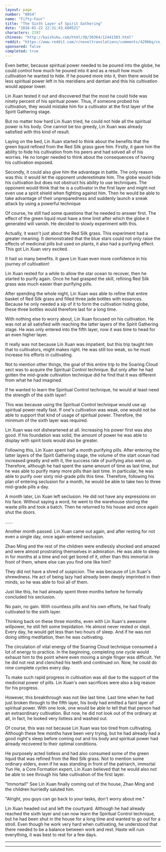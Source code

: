 ```yaml
---
layout: page
number: "0054"
name: "Fifty-Four"
title: "The Sixth Layer of Spirit Gathering"
date: "2016-01-22 22:31:43.680521"
characters: 2197
chinese: "http://baishuku.com/html/30/30364/12441383.html"
reddit: "https://www.reddit.com/r/noveltranslations/comments/42966q/cn_tempered_immortal_chapter_0054/"
sponsored: false
completed: true
---
```


Even better, because spiritual power needed to be poured into the globe, he could control how much he poured into it and as a result how much cultivation he wanted to hide. If he poured more into it, then there would be less spiritual power left in his meridians and dantian and this his cultivation would appear lower.

Lin Xuan tested it out and discovered that the most he could hide was ninety percent of his spiritual power. Thus, if someone probed his cultivation, they would mistake him for a cultivator at the first layer of the Spirit Gathering stage.

But no matter how hard Lin Xuan tried, he could not hide all the spiritual power is his body. One cannot be too greedy, Lin Xuan was already satisfied with this kind of result.

Laying on the bed, Lin Xuan started to think about the benefits that the green liquid refined from the Red Silk grass gave him. Firstly, it gave him the ability to hide his cultivation from his peers and had solved all of his worries. He no longer needed to think about the consequences of having his cultivation exposed.

Secondly, it could also give him the advantage in battle. The only reason was this: it would let the opponent underestimate him. The globe would hide his cultivation but does not obstruct his ability to use techniques. The opponent would think that he is a cultivator in the first layer and might not even use a spirit shield when fighting against him. Then he would be able to take advantage of their unpreparedness and suddenly launch a sneak attack by using a powerful technique

Of course, he still had some questions that he needed to answer first. The effect of the green liquid must have a time limit after which the globe it generated will vanish. He decided to slowly experiment with this.

Actually, it wasn't just about the Red Silk grass. This experiment had a greater meaning. It demonstrated that the blue stars could not only raise the effects of medicinal pills but used on plants, it also had a purifying effect. This got Lin Xuan very excited.

It had so many benefits. It gave Lin Xuan even more confidence in his journey of cultivation!

Lin Xuan rested for a while to allow the star ocean to recover, then he started to purify again. Once he had grasped the skill, refining Red Silk grass was much easier than purifying pills.

After spending the whole night, Lin Xuan was able to refine that entire basket of Red Silk grass and filled three jade bottles with essences. Because he only needed a sip of it to form the cultivation hiding globe, these three bottles would therefore last for a long time.

With nothing else to worry about, Lin Xuan focused on his cultivation. He was not at all satisfied with reaching the latter layers of the Spirit Gathering stage. He was only entered into the fifth layer, now it was time to head for an even higher layer.

It really was not because Lin Xuan was impatient, but this trip taught him that to cultivators, might makes right. He was still too weak, so he must increase his efforts in cultivating.

Not to mention other things, the goal of this entire trip to the Soaring Cloud sect was to acquire the Spiritual Control technique. But only after he had gotten the mid-grade cultivation technique did he find that it was different from what he had imagined.

If he wanted to learn the Spiritual Control technique, he would at least need the strength of the sixth layer!

This was because using the Spiritual Control technique would use up spiritual power really fast. If one's cultivation was weak, one would not be able to support that kind of usage of spiritual power. Therefore, the minimum of the sixth layer was required.

Lin Xuan was not disheartened at all. Increasing his power first was also good. If his foundation was solid, the amount of power he was able to display with spirit tools would also be greater.

Following this, Lin Xuan spent half a month purifying pills. After entering the latter layers of the Spirit Gathering stage, the volume of the start ocean had increased greatly and with it, the success rate of purifying also went up. Therefore, although he had spent the same amount of time as last time, but he was able to purify many more pills than last time. In particular, he was able to purify over sixty mid-grade pills this time. Therefore, following his plan of entering seclusion for a month, he would be able to take two to three mid-grade pills a day.

A month later, Lin Xuan left seclusion. He did not have any expressions on his face. Without saying a word, he went to the warehouse storing the waste pills and took a batch. Then he returned to his house and once again shut the doors.

......

Another month passed. Lin Xuan came out again, and after resting for not even a single day, once again entered seclusion.

Zhao Ming and the rest of the children were endlessly shocked and amazed and were almost prostrating themselves in admiration. He was able to sleep in for months at a time and not get bored of it, other than this immortal in front of them, where else can you find one like him?

They did not have a shred of suspicion. The was because of Lin Xuan's shrewdness. He act of being lazy had already been deeply imprinted in their minds, so he was able to fool all of them.

Just like this, he had already spent three months before he formally concluded his seclusion.

No pain, no gain. With countless pills and his own efforts, he had finally cultivated to the sixth layer.

Thinking back on these three months, even with Lin Xuan's awesome willpower, he still felt some trepidation. He almost never rested or slept. Every day, he would get less than two hours of sleep. And if he was not doing sitting meditation, then he was cultivating.

The circulation of vital energy of the Soaring Cloud technique consumed a lot of energy to practice. In the beginning, completing one cycle would exhaust him to the point where even moving a single finger was difficult. Yet he did not rest and clenched his teeth and continued on. Now, he could do nine complete cycles every day.

To make such rapid progress in cultivation was all due to the support of the medicinal power of pills. Lin Xuan's own sacrifices were also a big reason for his progress.

However, this breakthrough was not like last time. Last time when he had just broken through to the fifth layer, his body had emitted a faint layer of spiritual power. With one look, one would be able to tell that that person had an extraordinary cultivation. But now, he did not look out of the ordinary at all, in fact, he looked very listless and washed out.

Of course, this was not because Lin Xuan was too tired from cultivating. Although these few months have been very trying, but he had already had a good night's sleep before coming out and his body and spiritual power had already recovered to their optimal conditions.

He purposely acted listless and had also consumed some of the green liquid that was refined from the Red Silk grass. Not to mention some ordinary elders, even if he was standing in front of the patriarch, immortal Yun He, a Core Formation expert, Lin Xuan believed that he would also not be able to see through his fake cultivation of the first layer.

"Immortal!" See Lin Xuan finally coming out of the house, Zhao Ming and the children hurriedly saluted him.

"Alright, you guys can go back to your tasks, don't worry about me."

Lin Xuan headed out and left the courtyard. Although he had already reached the sixth layer and can now learn the Spiritual Control technique, but he had been shut in the house for a long time and wanted to go out for a stroll. Even though he work very hard when cultivating, he understood that there needed to be a balance between work and rest. Haste will ruin everything, it was best to rest for a few days.

- - -
- - -

